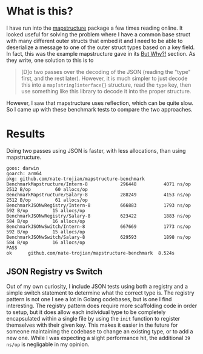 # What is this?
I have run into the [mapstructure](https://github.com/mitchellh/mapstructure) package a few times reading online.  It looked useful for solving the problem where I have a common base struct with many different outer structs that embed it and I need to be able to deserialize a message to one of the outer struct types based on a key field.  In fact, this was the example mapstructure gave in its [But Why?!](https://pkg.go.dev/github.com/mitchellh/mapstructure#readme-but-why) section.  As they write, one solution to this is to
> [D]o two passes over the decoding of the JSON (reading the "type" first, and the rest later). However, it is much simpler to just decode this into a `map[string]interface{}` structure, read the `type` key, then use something like this library to decode it into the proper structure.

However, I saw that mapstructure uses reflection, which can be quite slow.  So I came up with these benchmark tests to compare the two approaches.


# Results
Doing two passes using JSON is faster, with less allocations, than using mapstructure.
```
goos: darwin
goarch: arm64
pkg: github.com/nate-trojian/mapstructure-benchmark
BenchmarkMapstructure/Intern-8         	  296448	      4071 ns/op	    2512 B/op	      60 allocs/op
BenchmarkMapstructure/Salary-8         	  288249	      4153 ns/op	    2512 B/op	      61 allocs/op
BenchmarkJSONwRegistry/Intern-8        	  666883	      1793 ns/op	     592 B/op	      15 allocs/op
BenchmarkJSONwRegistry/Salary-8        	  623422	      1883 ns/op	     584 B/op	      16 allocs/op
BenchmarkJSONwSwitch/Intern-8          	  667669	      1773 ns/op	     592 B/op	      15 allocs/op
BenchmarkJSONwSwitch/Salary-8          	  629593	      1898 ns/op	     584 B/op	      16 allocs/op
PASS
ok  	github.com/nate-trojian/mapstructure-benchmark	8.524s
```

## JSON Registry vs Switch
Out of my own curiosity, I include JSON tests using both a registry and a simple switch statement to determine what the correct type is.  The registry pattern is not one I see a lot in Golang codebases, but is one I find interesting.  The registry pattern does require more scaffolding code in order to setup, but it does allow each individual type to be completely encapsulated within a single file by using the `init` function to register themselves with their given key.  This makes it easier in the future for someone maintaining the codebase to change an existing type, or to add a new one.  While I was expecting a slight performance hit, the additional `39 ns/op` is negligable in my opinion.
